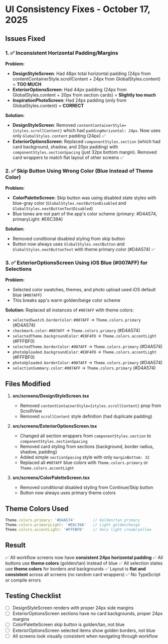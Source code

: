 # UI Consistency Fixes - October 17, 2025

## Issues Fixed

### 1. ✅ Inconsistent Horizontal Padding/Margins

**Problem:**
- **DesignStyleScreen**: Had 48px total horizontal padding (24px from contentContainerStyle.scrollContent + 24px from GlobalStyles.content) = **TOO MUCH**
- **ExteriorOptionsScreen**: Had 44px padding (24px from GlobalStyles.content + 20px from section cards) = **Slightly too much**
- **InspirationPhotoScreen**: Had 24px padding (only from GlobalStyles.content) = **CORRECT**

**Solution:**
- **DesignStyleScreen**: Removed `contentContainerStyle={styles.scrollContent}` which had `paddingHorizontal: 24px`. Now uses only `GlobalStyles.content` padding (24px) ✅
- **ExteriorOptionsScreen**: Replaced `componentStyles.section` (which had card background, shadow, and 20px padding) with `componentStyles.sectionSpacing` (just 32px bottom margin). Removed card wrappers to match flat layout of other screens ✅

### 2. ✅ Skip Button Using Wrong Color (Blue Instead of Theme Color)

**Problem:**
- **ColorPaletteScreen**: Skip button was using disabled state styles with blue-gray color (`GlobalStyles.nextButtonDisabled` and `GlobalStyles.nextButtonTextDisabled`)
- Blue tones are not part of the app's color scheme (primary: #D4A574, primaryLight: #E6C39A)

**Solution:**
- Removed conditional disabled styling from skip button
- Button now always uses `GlobalStyles.nextButton` and `GlobalStyles.nextButtonText` with theme primary color (#D4A574) ✅

### 3. ✅ ExteriorOptionsScreen Using iOS Blue (#007AFF) for Selections

**Problem:**
- Selected color swatches, themes, and photo upload used iOS default blue (`#007AFF`)
- This breaks app's warm golden/beige color scheme

**Solution:**
Replaced all instances of `#007AFF` with theme colors:
- `selectedSwatch.borderColor`: `#007AFF` → `Theme.colors.primary` (#D4A574)
- `checkmark.color`: `#007AFF` → `Theme.colors.primary` (#D4A574)
- `selectedTheme.backgroundColor`: `#E8F4FD` → `Theme.colors.accentLight` (#FFFBF0)
- `selectedTheme.borderColor`: `#007AFF` → `Theme.colors.primary` (#D4A574)
- `photoUploaded.backgroundColor`: `#E8F4FD` → `Theme.colors.accentLight` (#FFFBF0)
- `photoUploaded.borderColor`: `#007AFF` → `Theme.colors.primary` (#D4A574)
- `selectionSummary.color`: `#007AFF` → `Theme.colors.primary` (#D4A574)

## Files Modified

1. **src/screens/DesignStyleScreen.tsx**
   - Removed `contentContainerStyle={styles.scrollContent}` prop from ScrollView
   - Removed `scrollContent` style definition (had duplicate padding)

2. **src/screens/ExteriorOptionsScreen.tsx**
   - Changed all section wrappers from `componentStyles.section` to `componentStyles.sectionSpacing`
   - Removed card styling from sections (background, border radius, shadow, padding)
   - Added simple `sectionSpacing` style with only `marginBottom: 32`
   - Replaced all `#007AFF` blue colors with `Theme.colors.primary` or `Theme.colors.accentLight`

3. **src/screens/ColorPaletteScreen.tsx**
   - Removed conditional disabled styling from Continue/Skip button
   - Button now always uses primary theme colors

## Theme Colors Used

```typescript
Theme.colors.primary: '#D4A574'        // Golden/tan primary
Theme.colors.primaryLight: '#E6C39A'   // Light golden/beige
Theme.colors.accentLight: '#FFFBF0'    // Very light cream/yellow
```

## Result

✅ All workflow screens now have **consistent 24px horizontal padding**
✅ All buttons use **theme colors** (golden/tan) instead of blue
✅ All selection states use **theme colors** for borders and backgrounds
✅ Layout is **flat and consistent** across all screens (no random card wrappers)
✅ No TypeScript or compile errors

## Testing Checklist

- [ ] DesignStyleScreen renders with proper 24px side margins
- [ ] ExteriorOptionsScreen sections have no card backgrounds, proper 24px margins
- [ ] ColorPaletteScreen skip button is golden/tan, not blue
- [ ] ExteriorOptionsScreen selected items show golden borders, not blue
- [ ] All screens look visually consistent when navigating through workflow
